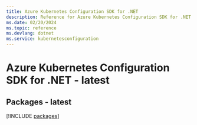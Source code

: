 ```yaml
---
title: Azure Kubernetes Configuration SDK for .NET
description: Reference for Azure Kubernetes Configuration SDK for .NET
ms.date: 02/20/2024
ms.topic: reference
ms.devlang: dotnet
ms.service: kubernetesconfiguration
---
```

# Azure Kubernetes Configuration SDK for .NET - latest
## Packages - latest
[!INCLUDE [packages](kubernetes-configuration-index.md)]